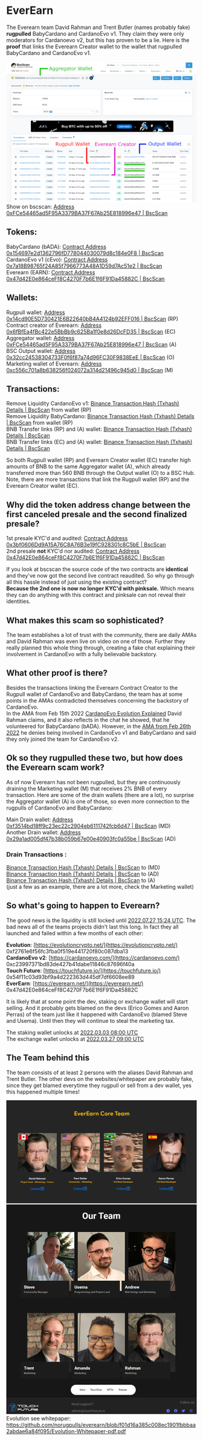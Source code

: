 # EverEarn
The Everearn team David Rahman and Trent Butler (names probably fake) **rugpulled** BabyCardano and CardanoEvo v1. They claim they were only moderators for Cardanoevo v2, but this has proven to be a lie. Here is the **proof** that links the Everearn Creator wallet to the wallet that rugpulled BabyCardano and CardanoEvo v1.

![Wallet Links](wallet_links.png)  
Show on bscscan: [Address 0xFCe54465ad5F95A3379BA37F67Ab25E818996e47 | BscScan](https://bscscan.com/address/0xFCe54465ad5F95A3379BA37F67Ab25E818996e47)

## Tokens:

BabyCardano (bADA):  [Contract Address 0x154697e2d1362796fD778044030079d8c184e0F8 | BscScan](https://bscscan.com/address/0x154697e2d1362796fD778044030079d8c184e0F8)  
CardanoEvo v1 (cEvo):  [Contract Address 0x7a18B98765f24A85f7966773A48A1D59d7Ac51e2 | BscScan](https://bscscan.com/address/0x7a18B98765f24A85f7966773A48A1D59d7Ac51e2)   
Everearn (EARN):  [Contract Address 0x47d42E0e864ceFf8C4270F7b6E1f6F91Da45882C | BscScan](https://bscscan.com/address/0x47d42E0e864ceFf8C4270F7b6E1f6F91Da45882C) 

## Wallets:

Rugpull wallet:  [Address 0x14cd90E5D730421E6B22640bB4A4124b92EFF016 | BscScan](https://bscscan.com/address/0x14cd90E5D730421E6B22640bB4A4124b92EFF016)  (RP)  
Contract creator of Everearn:  [Address 0x6fBfEa4fBc422e5BbBb9c625Ba1f0e8d26DcFD35 | BscScan](https://bscscan.com/address/0x6fBfEa4fBc422e5BbBb9c625Ba1f0e8d26DcFD35)  (EC)  
Aggregator wallet:  [Address 0xFCe54465ad5F95A3379BA37F67Ab25E818996e47 | BscScan](https://bscscan.com/address/0xFCe54465ad5F95A3379BA37F67Ab25E818996e47)  (A)  
BSC Output wallet:  [Address 0x32cc24538304733F0f6f87a74d96FC30F9838EeE | BscScan](https://bscscan.com/address/0x32cc24538304733F0f6f87a74d96FC30F9838EeE)  (O)  
Marketing wallet of Everearn: [Address 0xc556c701a8b638256f024072a314d21496c945d0 | BscScan](https://bscscan.com/address/0xc556c701a8b638256f024072a314d21496c945d0) (M)  

## Transactions:

Remove Liquidity CardanoEvo v1:  [Binance Transaction Hash (Txhash) Details | BscScan](https://bscscan.com/tx/0x55285f5e84ba5c3fdccb3455e01670370235811509e13481f9403d3f189e0ea2)  from wallet (RP)  
Remove Liquidity BabyCardano:  [Binance Transaction Hash (Txhash) Details | BscScan](https://bscscan.com/tx/0xd9eb023c2cde7dc929a95934a154c936a940b072ebbb76ab9d616cc78d24a8c5)  from wallet (RP)  
BNB Transfer links (RP) and (A) wallet:  [Binance Transaction Hash (Txhash) Details | BscScan](https://bscscan.com/tx/0x2fb2b7861525021af52527747ea6d420b37738a58eccae91ac35bead98d96204)   
BNB Transfer links (EC) and (A) wallet:  [Binance Transaction Hash (Txhash) Details | BscScan](https://bscscan.com/tx/0xef943ce652c091acbb5a252764a23432cdb746784b4ccb0291c5da85b1998606) 


So both Rugpull wallet (RP) and Everearn Creator wallet (EC) transfer high amounts of BNB to the same Aggregator wallet (A), which already transferred more than 560 BNB through the Output wallet (O) to a BSC Hub.  
Note, there are more transactions that link the Rugpull wallet (RP) and the Everearn Creator wallet (EC).

## Why did the token address change between the first canceled presale and the second finalized presale?

1st presale KYC'd and audited: [Contract Address 0x3bf0606Dd9A15A76C8A76B3e19fC928301c8C5bE | BscScan](https://bscscan.com/address/0x3bf0606Dd9A15A76C8A76B3e19fC928301c8C5bE)  
2nd presale **not** KYC'd nor audited: [Contract Address 0x47d42E0e864ceFf8C4270F7b6E1f6F91Da45882C | BscScan](https://bscscan.com/address/0x47d42E0e864ceFf8C4270F7b6E1f6F91Da45882C)

If you look at bscscan the source code of the two contracts are **identical** and they've now got the second live contract reaudited. So why go through all this hassle instead of just using the existing contract?  
**Because the 2nd one is now no longer KYC'd with pinksale.** Which means they can do anything with this contract and pinksale can not reveal their identities.

## What makes this scam so sophisticated?

The team establishes a lot of trust with the community, there are daily AMAs and David Rahman was even live on video on one of those. Further they really planned this whole thing through, creating a fake chat explaining their involvement in CardanoEvo with a fully believable backstory. 

## What other proof is there?

Besides the transactions linking the Everearn Contract Creator to the Rugpull wallet of CardanoEvo and BabyCardano, the team has at some points in the AMAs contradicted themselves concerning the backstory of CardanoEvo.   
In the AMA from Feb 15th 2022  [CardanoEvo Evolution Explained](https://www.youtube.com/watch?v=7BE0c29wshg&t=18m5s "CardanoEvo Evolution Explained 2/15/22") David Rahman claims, and it also reflects in the chat he showed, that he volunteered for BabyCardano (bADA). However, in the [AMA from Feb 26th 2022](https://www.youtube.com/watch?v=RUiqQAMHsHc&t=56m16s) he denies being involved in CardanoEvo v1 and BabyCardano and said they only joined the team for CardanoEvo v2.

## Ok so they rugpulled these two, but how does the Everearn scam work?

As of now Everearn has not been rugpulled, but they are continuously draining the Marketing wallet (M) that receives 2% BNB of every transaction. Here are some of the drain wallets (there are a lot), no surprise the Aggregator wallet (A) is one of those, so even more connection to the rugpulls of CardanoEvo and BabyCardano:

Main Drain wallet: [Address 0xf3514bd18ff9c23ec22c2904eb6111742fcb6d47 | BscScan](https://bscscan.com/address/0xf3514bd18ff9c23ec22c2904eb6111742fcb6d47) (MD)  
Another Drain wallet: [Address 0x29a1ad005df47b38b059b67e00e40903fc0a55be | BscScan](https://bscscan.com/address/0x29a1ad005df47b38b059b67e00e40903fc0a55be) (AD)

### Drain Transactions :
[Binance Transaction Hash (Txhash) Details | BscScan](https://bscscan.com/tx/0xcb184983f93ed4d57f9634735cf262b944eda95308c8f462beae21d0964e4153) to (MD)  
[Binance Transaction Hash (Txhash) Details | BscScan](https://bscscan.com/tx/0x638e442dd655e4f0239bbf4717b6b75a8969d9c30148cfb3f63b4edaa6ccecf3) to (AD)  
[Binance Transaction Hash (Txhash) Details | BscScan](https://bscscan.com/tx/0x64550a5f131c7936c43dd5fe42d134f0d2c5fd0159ff92ed34f67b85134f7a1f) to (A)  
(just a few as an example, there are a lot more, check the Marketing wallet)

## So what's going to happen to Everearn?

The good news is the liquidity is still locked until [2022.07.27 15:24 UTC](https://www.pinksale.finance/#/pinklock/record/17497?chain=BSC). The bad news all of the teams projects didn't last this long.  In fact they all launched and failed within a few months of each other:

**Evolution**: [https://evolutioncrypto.net/](https://evolutioncrypto.net/)  0xf2761e6f56fc3fba0f519e441720f80c087dba13   
**CardanoEvo v2**: [https://cardanoevo.com/](https://cardanoevo.com/)  0xc23997371bd83de427b41dabe11846c87696f40a  
**Touch Future**: [https://touchfuture.io/](https://touchfuture.io/)  0x54f11c03d93bf9a4d222363d445df7df6608ee89  
**EverEarn**: [https://everearn.net/](https://everearn.net/) 0x47d42E0e864ceFf8C4270F7b6E1f6F91Da45882C

It is likely that at some point the dev, staking or exchange wallet will start selling. And it probably gets blamed on the devs (Erico Gomes and Aaron Perras) of the team just like it happened with CardanoEvo (blamed Steve and Usema). Until then they will continue to steal the marketing tax.

The staking wallet unlocks at [2022.03.03 08:00 UTC](https://www.pinksale.finance/#/pinklock/record/17404?chain=BSC)  
The exchange wallet unlocks at [2022.03.27 09:00 UTC](https://www.pinksale.finance/#/pinklock/record/17403?chain=BSC)

## The Team behind this

The team consists of at least 2 persons with the aliases David Rahman and Trent Butler. 
The other devs on the websites/whitepaper are probably fake, since they get blamed everytime they rugpull or sell from a dev wallet, yes this happened multiple times! 

![EverEarn](everearn_team.png)  
![Touch Future](touch_future_cardano_evo_team.png)  
Evolution see whitepaper: https://github.com/norugpulls/everearn/blob/f01d16a385c008ec1901fbbbaa2abdae6a84f095/Evolution-Whitepaper-pdf.pdf
